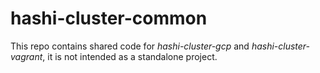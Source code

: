# hashi-cluster-common

This repo contains shared code for *hashi-cluster-gcp* and *hashi-cluster-vagrant*, it is not intended as a standalone project.
